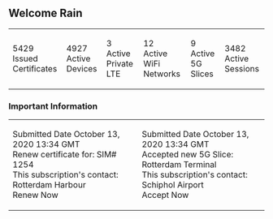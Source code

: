 ## Welcome Rain

<table width="100%"><tr><td>5429<br>
  Issued Certificates</td>
  <td><p>4927<br>
    Active Devices</p></td>
  <td><p>3<br>
    Active Private LTE</p></td>
  <td><p>12<br>
    Active WiFi Networks</p></td>
  <td><p>9<br>
    Active 5G Slices</p></td>
  <td><p>3482<br>
    Active Sessions</p></td></tr></table>

### Important Information

<table width="100%"><tr><td>Submitted Date October 13, 2020 13:34 GMT<br>
  Renew certificate for: SIM# 1254<br>
  This subscription's contact: Rotterdam Harbour<br>
  Renew Now</td>
  <td><p>Submitted Date October 13, 2020 13:34 GMT<br>
    Accepted new 5G Slice: Rotterdam Terminal<br>
    This subscription's contact: Schiphol Airport<br>
    Accept Now</p></td></tr></table>
